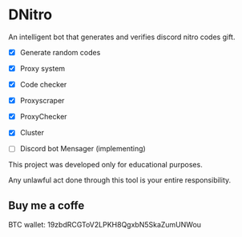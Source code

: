 # DNitro
An intelligent bot that generates and verifies discord nitro codes gift. 


- [X] Generate random codes
- [X] Proxy system
- [X] Code checker
- [X] Proxyscraper
- [X] ProxyChecker
- [X] Cluster
- [ ] Discord bot Mensager (implementing)


This project was developed only for educational purposes.

Any unlawful act done through this tool is your entire responsibility.

<h2>Buy me a coffe</h2>
BTC wallet: 19zbdRCGToV2LPKH8QgxbN5SkaZumUNWou
